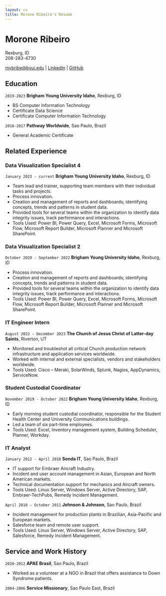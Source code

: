 ```yaml
---
layout: cv
title: Morone Ribeiro's Resume
---
```

# Morone Ribeiro
Rexburg, ID     
208-283-4730

<div id="webaddress">
<a href="mvbribe@byui.edu">mvbribe@byui.edu</a>
| <a href="https://www.linkedin.com/in/morone-ribeiro/">LinkedIn</a>
| <a href="https://github.com/ribeiromvb/moroneribeiro-resume">GitHub</a>
</div>

<!-- https://www.monique.tech/the-art-of-markdown -->

## Education

`2019-2023`
__Brigham Young University Idaho__, Rexburg, ID

- BS Computer Information Technology
- Certificate Data Science
- Certificate Computer Information Technology

`2016-2017`
__Pathway Worldwide__, Sao Paulo, Brazil

- General Academic Certificate

## Related Experience

### Data Visualization Specialist 4

`January 2023 - current`
__Brigham Young University Idaho__, Rexburg, ID

- Team lead and trainer, supporting team members with their individual tasks and projects.
- Process innovation.
- Creation and management of reports and dashboards; identifying concepts, trends and patterns in student data.
- Provided tools for several teams within the organization to identify data integrity issues, track performance and interactions.
- Tools Used: Power BI, Power Query, Excel, Microsoft Forms, Microsoft Flow, Microsoft Report Builder, Microsoft Planner and Microsoft SharePoint.

### Data Visualization Specialist 2

`October 2020 - September 2022`
__Brigham Young University Idaho__, Rexburg, ID

- Process innovation.
- Creation and management of reports and dashboards; identifying concepts, trends and patterns in student data.
- Provided tools for several teams within the organization to identify data integrity issues, track performance and interactions.
- Tools Used: Power BI, Power Query, Excel, Microsoft Forms, Microsoft Flow, Microsoft Report Builder, Microsoft Planner and Microsoft SharePoint.


### IT Engineer Intern

`August 2022 - December 2023`
__The Church of Jesus Christ of Latter-day Saints__, Riverton, UT

- Monitored and troubleshot all critical Church production network infrastructure and application services worldwide.
- Worked with internal and external specialists, vendors and stakeholders worldwide.
- Tools Used: Cisco – Meraki, SolarWinds, Splunk, Nagios, AppDynamics, ServiceNow.

### Student Custodial Coordinator

`November 2019 - October 2022`
__Brigham Young University Idaho__, Rexburg, ID

- Early morning student custodial coordinator, responsible for the Student Health Center and University Communications buildings.
- Led a team of six part-time employees. 
- Tools Used: Excel, Inventory management system, Building Scheduler, Planner, Workday.

### IT Analyst

`January 2012 - April 2018`
__Sonda IT__, Sao Paulo, Brazil

- IT support for Embraer Aircraft Industry.
- Incident and user account management in Asian, European and North American markets.
- Technical documentation support for mechanics and Aircraft owners.
- Tools Used: Linux Server, Windows Server, Active Directory, SAP, Embraer-TechPubs, Remedy Incident Management.

`April 2010 - October 2011`
__Johnson & Johnson__, Sao Paulo, Brazil

- Incident management for production plants in Brazilian, Asia-Pacific and European markets.
- Salesforce team and remote user support.
- Tools Used: Linux Server, Windows Server, Active Directory, SAP, Salesforce, Remedy Incident Management.



## Service and Work History

`2010-2012`
__APAE Brasil__, Sao Paulo, Brazil

- Worked as a volunteer at a NGO in Brazil that offers assistance to Down Syndrome patients.


`2004-2006`
__Service Missionary__, Sao Paulo East, Brazil



<!-- ### Footer

Last updated: May 2013 -->

